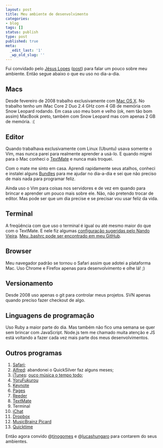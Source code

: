 ```yaml
---
layout: post
title: Meu ambiente de desenvolvimento
categories:
- blog
tags: []
status: publish
type: post
published: true
meta:
  _edit_last: '1'
  _wp_old_slug: ''
---
```

Fui convidado pelo <a href="http://twitter.com/jtadeulopes" rel="external">Jésus Lopes</a> (<a href="http://jlopes.zigotto.com.br/dicas/meu-ambiente-de-desenvolvimento" rel="external">post</a>) para falar um pouco sobre meu ambiente. Então segue abaixo o que eu uso no dia-a-dia. 

<h2>Macs</h2>
Desde fevereiro de 2008 trabalho exclusivamente com <a href="http://www.apple.com/macosx/" rel="external">Mac OS X</a>. No trabalho tenho um iMac Core 2 Duo 2.4 GHz com 4 GB de memória com Snow Leopard rodando.
Em casa uso meu bom e velho (ok, nem tão bom assim) MacBook preto, também com Snow Leopard mas com apenas 2 GB de memória. :(

<h2>Editor</h2>
Quando trabalhava exclusivamente com Linux (Ubuntu) usava somente o Vim, mas nunca parei para realmente aprender a usá-lo. E quando migrei para o Mac conheci o <a href="http://macromates.com/" rel="external">TextMate</a> e nunca mais troquei.

Com o mate me sinto em casa. Aprendi rapidamente seus atalhos, conheci e instalei alguns <a href="https://github.com/willian/textmate-bundles" rel="external">Bundles</a> para me ajudar no dia-a-dia e sei que não preciso de mais nada para programar feliz.

Ainda uso o Vim para coisas nos servidores e de vez em quando para brincar e aprender um pouco mais sobre ele. Não, não pretendo trocar de editor. Mas pode ser que um dia precise e se precisar vou usar feliz da vida.

<h2>Terminal</h2>
A freqüência com que uso o terminal é igual ou até mesmo maior do que com o TextMate. E nele fiz algumas <a href="http://simplesideias.com.br/configurando-o-terminal-no-mac-os-x/" rel="external">configuração sugeridas pelo Nando Vieira</a>. <a href="https://github.com/willian/dotfiles" rel="external">Meu .bashrc pode ser encontrado em meu GitHub</a>.

<h2>Browser</h2>
Meu navegador padrão se tornou o Safari assim que adotei a plataforma Mac. Uso Chrome e Firefox apenas para desenvolvimento e olhe lá! ;)


<h2>Versionamento</h2>
Desde 2008 uso apenas o git para controlar meus projetos. SVN apenas quando preciso fazer checkout de algo.

<h2>Linguagens de programação</h2>
Uso Ruby a maior parte do dia. Mas também não fico uma semana se quer sem brincar com JavaScript. Node.js tem me chamado muita atenção e JS está voltando a fazer cada vez mais parte dos meus desenvolvimentos.

<h2>Outros programas</h2>
<ol>
	<li><a href="http://www.apple.com/safari/" rel="external">Safari</a>;</li>
	<li><a href="http://alfredapp.com/" rel="external">Alfred</a>: abandonei o QuickSilver faz alguns meses;</li>
	<li><a href="http://www.apple.com/macosx/what-is-macosx/itunes.html" rel="external">iTunes</a>: <a href="http://last.fm/user/maurowil" rel="external">ouço música o tempo todo</a>;</li>
	<li><a href="http://sites.google.com/site/yorufukurou/" rel="external">YoruFukurou</a></li>
	<li><a href="http://www.apple.com/iwork/keynote/" rel="external">Keynote</a></li>
	<li><a href="http://www.apple.com/iwork/pages/" rel="external">Pages</a></li>
	<li><a href="http://reederapp.com/" rel="external">Reeder</a></li>
	<li><a href="http://macromates.com/" rel="external">TextMate</a></li>
	<li>Terminal</li>
	<li><a href="http://www.apple.com/macosx/what-is-macosx/ichat.html" rel="external">iChat</a></li>
	<li><a href="http://dropbox.com/" rel="external">Dropbox</a></li>
	<li><a href="http://musicbrainz.org/doc/PicardDownload" rel="external">MusicBrainz Picard</a></li>
	<li><a href="http://www.apple.com/quicktime/" rel="external">Quicktime</a></li>
</ol>

Então agora convido @<a href="http://twitter.com/tinogomes">tinogomes</a> e @<a href="http://twitter.com/lucashungaro">lucashungaro</a> para contarem do seus ambientes.
